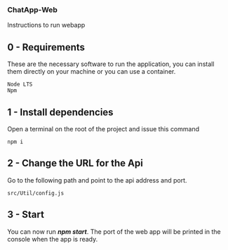 ### ChatApp-Web
Instructions to run webapp

## 0 - Requirements
These are the necessary software to run the application, you can install them directly on your machine or you can use a container.
```
Node LTS
Npm
```

## 1 - Install dependencies
Open a terminal on the root of the project and issue this command
```shell
npm i
```

## 2 - Change the URL for the Api
Go to the following path and point to the api address and port.
```shell
src/Util/config.js
```

## 3 - Start
You can now run ***npm start***.
The port of the web app will be printed in the console when the app is ready.

